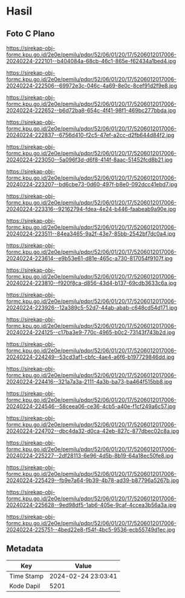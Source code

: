 # Hasil

## Foto C Plano

https://sirekap-obj-formc.kpu.go.id/2e0e/pemilu/pdpr/52/06/01/20/17/5206012017006-20240224-222101--b404084a-68cb-46c1-865e-f62434a1bed4.jpg

https://sirekap-obj-formc.kpu.go.id/2e0e/pemilu/pdpr/52/06/01/20/17/5206012017006-20240224-222506--69972e3c-046c-4a69-8e0c-8cef91d2f9e8.jpg

https://sirekap-obj-formc.kpu.go.id/2e0e/pemilu/pdpr/52/06/01/20/17/5206012017006-20240224-222652--b6d72ba8-654c-4f41-98f1-469bc277bbda.jpg

https://sirekap-obj-formc.kpu.go.id/2e0e/pemilu/pdpr/52/06/01/20/17/5206012017006-20240224-222837--6756d410-f2c5-47ef-a2cc-d2fb644d84f2.jpg

https://sirekap-obj-formc.kpu.go.id/2e0e/pemilu/pdpr/52/06/01/20/17/5206012017006-20240224-223050--5a096f3d-d6f8-414f-8aac-51452fcd8b21.jpg

https://sirekap-obj-formc.kpu.go.id/2e0e/pemilu/pdpr/52/06/01/20/17/5206012017006-20240224-223207--bd6cbe73-0d60-497f-b8e0-092dcc41ebd7.jpg

https://sirekap-obj-formc.kpu.go.id/2e0e/pemilu/pdpr/52/06/01/20/17/5206012017006-20240224-223316--92162794-fdea-4e24-b446-faabeab9a90e.jpg

https://sirekap-obj-formc.kpu.go.id/2e0e/pemilu/pdpr/52/06/01/20/17/5206012017006-20240224-223511--84ea3465-9a2f-43e7-85bb-2542bf7dc0a4.jpg

https://sirekap-obj-formc.kpu.go.id/2e0e/pemilu/pdpr/52/06/01/20/17/5206012017006-20240224-223614--e9b53e61-d81e-465c-a730-817054f9107f.jpg

https://sirekap-obj-formc.kpu.go.id/2e0e/pemilu/pdpr/52/06/01/20/17/5206012017006-20240224-223810--f920f8ca-d856-43d4-b137-69cdb3633c6a.jpg

https://sirekap-obj-formc.kpu.go.id/2e0e/pemilu/pdpr/52/06/01/20/17/5206012017006-20240224-223926--12a389c5-52d7-44ab-abab-c648cd54d171.jpg

https://sirekap-obj-formc.kpu.go.id/2e0e/pemilu/pdpr/52/06/01/20/17/5206012017006-20240224-224125--c17ba3e9-770c-4965-b0c2-73143f743b2d.jpg

https://sirekap-obj-formc.kpu.go.id/2e0e/pemilu/pdpr/52/06/01/20/17/5206012017006-20240224-224249--53cd3af1-cbfc-4ae4-a6f6-b197729846dd.jpg

https://sirekap-obj-formc.kpu.go.id/2e0e/pemilu/pdpr/52/06/01/20/17/5206012017006-20240224-224416--321a7a3a-2111-4a3b-ba73-ba464f515bb8.jpg

https://sirekap-obj-formc.kpu.go.id/2e0e/pemilu/pdpr/52/06/01/20/17/5206012017006-20240224-224546--58ceea06-ce36-4cb5-a40e-f1cf249a6c57.jpg

https://sirekap-obj-formc.kpu.go.id/2e0e/pemilu/pdpr/52/06/01/20/17/5206012017006-20240224-224702--dbc4da32-d0ca-42eb-827c-877dbec02c8a.jpg

https://sirekap-obj-formc.kpu.go.id/2e0e/pemilu/pdpr/52/06/01/20/17/5206012017006-20240224-225227--2df28113-6e96-4d5b-8b19-64a18ec50fe8.jpg

https://sirekap-obj-formc.kpu.go.id/2e0e/pemilu/pdpr/52/06/01/20/17/5206012017006-20240224-225429--fb9e7a64-9b39-4b78-ad39-b87796a5267b.jpg

https://sirekap-obj-formc.kpu.go.id/2e0e/pemilu/pdpr/52/06/01/20/17/5206012017006-20240224-225628--9ed98df5-1ab6-405e-9caf-4ccea3b56a3a.jpg

https://sirekap-obj-formc.kpu.go.id/2e0e/pemilu/pdpr/52/06/01/20/17/5206012017006-20240224-225751--4bed22e8-f54f-4bc5-9536-ecb55749d1ec.jpg


## Metadata

| Key        | Value               |
| ---------- | ------------------- |
| Time Stamp | 2024-02-24 23:03:41 |
| Kode Dapil | 5201                |



